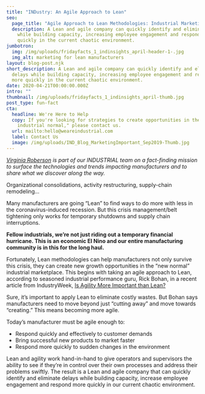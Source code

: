 ```yaml
---
title: "INDustry: An Agile Approach to Lean"
seo:
  page_title: "Agile Approach to Lean Methodologies: Industrial Marketing"
  description: A Lean and agile company can quickly identify and eliminate delays
    while building capacity, increasing employee engagement and responding more
    quickly in the current chaotic environment.
jumbotron:
  img: /img/uploads/fridayfacts_1_indinsights_april-header-1-.jpg
  img_alt: marketing for lean manufacturers
layout: blog-post.njk
short_description: A Lean and agile company can quickly identify and eliminate
  delays while building capacity, increasing employee engagement and responding
  more quickly in the current chaotic environment.
date: 2020-04-21T00:00:00.000Z
intro: ""
thumbnail: /img/uploads/fridayfacts_1_indinsights_april-thumb.jpg
post_type: fun-fact
cta:
  headline: We're Here to Help
  copy: If you're looking for strategies to create opportunities in the "new
    industrial normal," please contact us.
  url: mailto:hello@weareindustrial.com
  label: Contact Us
  image: /img/uploads/IND_Blog_MarketingImportant_Sep2019-Thumb.jpg
---
```

*[Virginia Roberson](https://www.linkedin.com/in/virginia-roberson-85a5583/) is part of our INDUSTRIAL team on a fact-finding mission to surface the technologies and trends impacting manufacturers and to share what we discover along the way.*

Organizational consolidations, activity restructuring, supply-chain remodeling…

Many manufacturers are going “Lean” to find ways to do more with less in the coronavirus-induced recession. But this crisis management/belt tightening only works for temporary shutdowns and supply chain interruptions.

**Fellow industrials, we’re not just riding out a temporary financial hurricane. This is an economic El Nino and our entire manufacturing community is in this for the long haul.**

Fortunately, Lean methodologies can help manufacturers not only survive this crisis, they can create new growth opportunities in the “new normal” industrial marketplace. This begins with taking an agile approach to Lean, according to seasoned industrial performance guru, Rick Bohan, in a recent article from IndustryWeek, [Is Agility More Important than Lean?](https://www.industryweek.com/operations/continuous-improvement/article/21127480/is-agility-more-important-than-lean?)

Sure, it’s important to apply Lean to eliminate costly wastes. But Bohan says manufacturers need to move beyond just “cutting away” and move towards “creating.” This means becoming more agile.

Today’s manufacturer must be agile enough to:

* Respond quickly and effectively to customer demands
* Bring successful new products to market faster
* Respond more quickly to sudden changes in the environment

Lean and agility work hand-in-hand to give operators and supervisors the ability to see if they’re in control over their own processes and address their problems swiftly. The result is a Lean and agile company that can quickly identify and eliminate delays while building capacity, increase employee engagement and respond more quickly in our current chaotic environment.